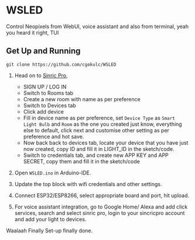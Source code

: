# WSLED
Control Neopixels from WebUI, voice assistant and also from terminal, yeah you heard it right, TUI

## Get Up and Running

```
git clone https://github.com/cgokulc/WSLED
```

1. Head on to [Sinric Pro](https://sinric.pro/), 
    - SIGN UP / LOG IN
    - Switch to Rooms tab
    - Create a new room with name as per preference
    - Switch to Devices tab
    - Click add device
    - Fill in device name as per preference, set `Device Type` as `Smart Light Bulb` and  `Room` as the one you created just know, everything else to default, click next and customise other setting as per preference and hot save.
    - Now back back to devices tab, locate your device that you have just now created, copy ID and fill it in LIGHT_ID in the sketch/code.
    - Switch to credentials tab, and create new APP KEY and APP SECRET, copy them and fill it in the sketch/code

2. Open `WSLED.ino` in Arduino-IDE.

3. Update the top block with wifi credentials and other settings.

4. Connect ESP32/ESP8266, select appropriate board and port, hit upload.

5. For voice assistant integration, go to Google Home/ Alexa and add click services, search and select sinric pro, login to your sincricpro account and add your light to devices.

Waalaah Finally Set-up finally done.


